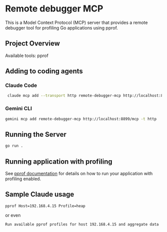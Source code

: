 # Remote debugger MCP
This is a Model Context Protocol (MCP) server that provides a remote debugger tool for profiling Go applications using pprof.


## Project Overview

Available tools: pprof

## Adding to coding agents

### Claude Code

```bash
 claude mcp add --transport http remote-debugger-mcp http://localhost:8899/mcp
```

### Gemini CLI

```bash
gemini mcp add remote-debugger-mcp http://localhost:8899/mcp -t http
```



## Running the Server

```bash
go run .
```

## Running application with profiling

See [pprof documentation](https://pkg.go.dev/net/http/pprof) for details on how to run your application with profiling enabled.


## Sample Claude usage

```
pprof Host=192.168.4.15 Profile=heap 
```

or even

```
Run available pprof profiles for host 192.168.4.15 and aggregate data
```
